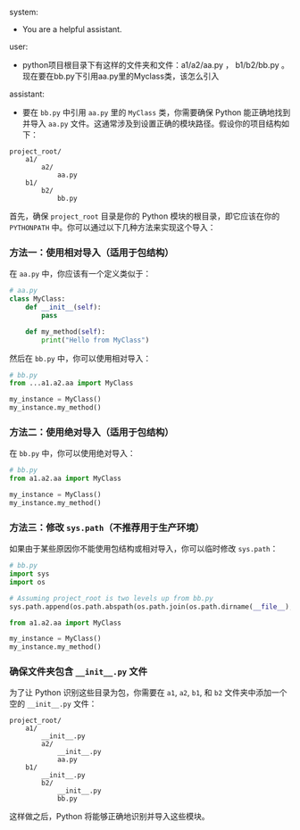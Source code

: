 system: 
- You are a helpful assistant. 

user: 
- python项目根目录下有这样的文件夹和文件：a1/a2/aa.py ， b1/b2/bb.py 。现在要在bb.py下引用aa.py里的Myclass类，该怎么引入 

assistant: 
- 要在 `bb.py` 中引用 `aa.py` 里的 `MyClass` 类，你需要确保 Python 能正确地找到并导入 `aa.py` 文件。这通常涉及到设置正确的模块路径。假设你的项目结构如下：

```
project_root/
    a1/
        a2/
            aa.py
    b1/
        b2/
            bb.py
```

首先，确保 `project_root` 目录是你的 Python 模块的根目录，即它应该在你的 `PYTHONPATH` 中。你可以通过以下几种方法来实现这个导入：

### 方法一：使用相对导入（适用于包结构）

在 `aa.py` 中，你应该有一个定义类似于：

```python
# aa.py
class MyClass:
    def __init__(self):
        pass

    def my_method(self):
        print("Hello from MyClass")
```

然后在 `bb.py` 中，你可以使用相对导入：

```python
# bb.py
from ...a1.a2.aa import MyClass

my_instance = MyClass()
my_instance.my_method()
```

### 方法二：使用绝对导入（适用于包结构）

在 `bb.py` 中，你可以使用绝对导入：

```python
# bb.py
from a1.a2.aa import MyClass

my_instance = MyClass()
my_instance.my_method()
```

### 方法三：修改 `sys.path`（不推荐用于生产环境）

如果由于某些原因你不能使用包结构或相对导入，你可以临时修改 `sys.path`：

```python
# bb.py
import sys
import os

# Assuming project_root is two levels up from bb.py
sys.path.append(os.path.abspath(os.path.join(os.path.dirname(__file__), '../../')))

from a1.a2.aa import MyClass

my_instance = MyClass()
my_instance.my_method()
```

### 确保文件夹包含 `__init__.py` 文件

为了让 Python 识别这些目录为包，你需要在 `a1`, `a2`, `b1`, 和 `b2` 文件夹中添加一个空的 `__init__.py` 文件：

```
project_root/
    a1/
        __init__.py
        a2/
            __init__.py
            aa.py
    b1/
        __init__.py
        b2/
            __init__.py
            bb.py
```

这样做之后，Python 将能够正确地识别并导入这些模块。 
